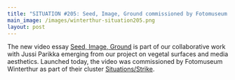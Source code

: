 ```yaml
---
title: "SITUATION #205: Seed, Image, Ground commissioned by Fotomuseum Winterthur"
main_image: /images/winterthur-situation205.png
layout: post
---
```


The new video essay <a href="works/seedimageground.html">Seed, Image, Ground</a> is part of our collaborative work with Jussi Parikka emerging from our project on vegetal surfaces and media aesthetics. Launched today, the video was commissioned by Fotomuseum Winterthur as part of their cluster <a href="https://www.fotomuseum.ch/en/explore/situations/clusters/157048">Situations/Strike</a>.

